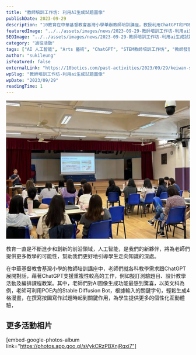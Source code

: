 ```yaml
---
title: "教師培訓工作坊: 利用AI生成試題圖像"
publishDate: 2023-09-29
description: "10教育在中華基督教會基灣小學舉辦教師培訓講座，教授利用ChatGPT和POE的Stable Diffusion Bot生成試題圖像，支援測驗題目擬訂和教學活動設計。"
featuredImage: "../../assets/images/news/2023-09-29-教師培訓工作坊-利用ai生成試題圖像/image1.jpg"
SEOImage: "../../assets/images/news/2023-09-29-教師培訓工作坊-利用ai生成試題圖像/image1.jpg"
category: "過往活動"
tags: ["AI 人工智能", "Arts 藝術", "ChatGPT", "STEM教師培訓工作坊", "教師發展日"]
author: "sukileung"
isFeatured: false
externalLink: "https://10botics.com/past-activities/2023/09/29/keiwan-sdd/"
wpSlug: "教師培訓工作坊-利用ai生成試題圖像"
wpDate: "2023/09/29"
readingTime: 1
---
```


![](../../assets/images/news/2023-09-29-教師培訓工作坊-利用ai生成試題圖像/image2.jpg)

教育一直是不斷進步和創新的前沿領域，人工智能，是我們的新夥伴，將為老師們提供更多教學的可能性，幫助我們更好地引導學生走向知識的深處。

在中華基督教會基灣小學的教師培訓講座中，老師們就各科教學需求跟ChatGPT展開對話，藉著ChatGPT支援重複性較高的工作，例如擬訂測驗題目、設計教學活動及編排課程教案。其中，老師們對AI圖像生成功能最感到驚喜，以英文科為例，老師可利用POE內的Stable Diffusion Bot，根據輸入的關鍵字句，輕鬆生成4格漫畫，在撰寫按圖寫作試題時起到關鍵作用，為學生提供更多的個性化互動體驗，

## 更多活動相片

[embed-google-photos-album link="https://photos.app.goo.gl/sVykCRzPBXnjRqxi7"]
